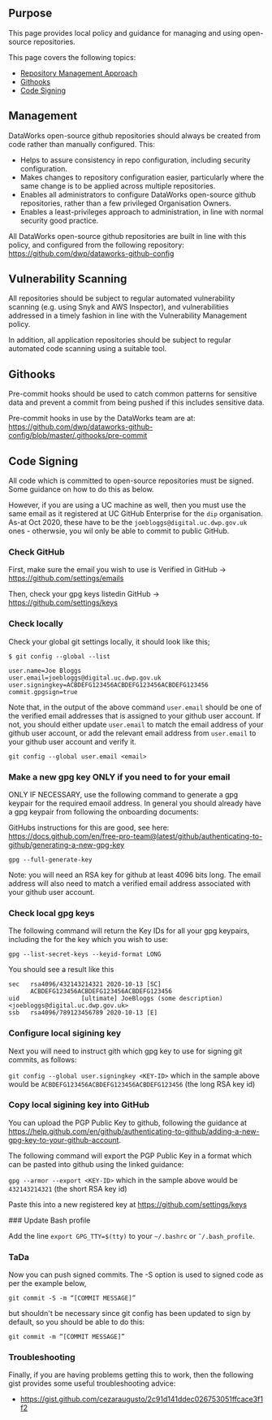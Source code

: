 ## Purpose

This page provides local policy and guidance for managing and using open-source repositories.

This page covers the following topics:
* [Repository Management Approach](#management)
* [Githooks](#githooks)
* [Code Signing](#code-signing)

## Management

DataWorks open-source github repositories should always be created from code rather than manually configured. This:
* Helps to assure consistency in repo configuration, including security configuration.
* Makes changes to repository configuration easier, particularly where the same change is to be applied across multiple repositories.
* Enables all administrators to configure DataWorks open-source github repositories, rather than a few privileged Organisation Owners.
* Enables a least-privileges approach to administration, in line with normal security good practice.

All DataWorks open-source github repositories are built in line with this policy, and configured from the following repository: https://github.com/dwp/dataworks-github-config


## Vulnerability Scanning

All repositories should be subject to regular automated vulnerability scanning (e.g. using Snyk and AWS Inspector), and vulnerabilities addressed in a timely fashion in line with the Vulnerability Management policy.

In addition, all application repositories should be subject to regular automated code scanning using a suitable tool.


## Githooks

Pre-commit hooks should be used to catch common patterns for sensitive data and prevent a commit from being pushed if this includes sensitive data.

Pre-commit hooks in use by the DataWorks team are at: https://github.com/dwp/dataworks-github-config/blob/master/.githooks/pre-commit

## Code Signing

All code which is committed to open-source repositories must be signed. Some guidance on how to do this as below.

However, if you are using a UC machine as well, then you must use the same email as it registered at UC GitHub Enterprise for the `dip` organisation. As-at Oct 2020, these have to be the `joebloggs@digital.uc.dwp.gov.uk` ones - otherwsie, you wil only be able to commit to public GitHub.

### Check GitHub

First, make sure the email you wish to use is Verified in GitHub -> https://github.com/settings/emails

Then, check your gpg keys listedin GitHub -> https://github.com/settings/keys

### Check locally

Check your global git settings locally, it should look like this;
```
$ git config --global --list

user.name=Joe Bloggs
user.email=joebloggs@digital.uc.dwp.gov.uk
user.signingkey=ACBDEFG123456ACBDEFG123456ACBDEFG123456
commit.gpgsign=true
```

Note that, in the output of the above command `user.email` should be one of the verified email addresses that is assigned to your github user account. If not, you should either update `user.email` to match the email address of your github user account, or add the relevant email address from `user.email` to your github user account and verify it.

`git config --global user.email <email>`

### Make a new gpg key ONLY if you need to for your email

ONLY IF NECESSARY, use the following command to generate a gpg keypair for the required emaoil address. In general you should already have a gpg keypair from following the onboarding documents:

GitHubs instructions for this are good, see here: https://docs.github.com/en/free-pro-team@latest/github/authenticating-to-github/generating-a-new-gpg-key

`gpg --full-generate-key`

Note: you will need an RSA key for github at least 4096 bits long. The email address will also need to match a verified email address associated with your github user account. 

### Check local gpg keys

The following command will return the Key IDs for all your gpg keypairs, including the <KEY-ID> for the key which you wish to use:

`gpg --list-secret-keys --keyid-format LONG`

You should see a result like this
```
sec   rsa4096/432143214321 2020-10-13 [SC]
      ACBDEFG123456ACBDEFG123456ACBDEFG123456
uid                 [ultimate] JoeBloggs (some description) <joebloggs@digital.uc.dwp.gov.uk>
ssb   rsa4096/789123456789 2020-10-13 [E]
```

### Configure local sigining key

Next you will need to instruct gith which gpg key to use for signing git commits, as follows:

`git config --global user.signingkey <KEY-ID>` which in the sample above would be `ACBDEFG123456ACBDEFG123456ACBDEFG123456` (the long RSA key id)

### Copy local sigining key into GitHub

You can upload the PGP Public Key to github, following the guidance at https://help.github.com/en/github/authenticating-to-github/adding-a-new-gpg-key-to-your-github-account. 

The following command will export the PGP Public Key in a format which can be pasted into github using the linked guidance:

`gpg --armor --export <KEY-ID>` which in the sample above would be `432143214321` (the short RSA key id)

Paste this into a new registered key at https://github.com/settings/keys

### Update Bash profile

Add the line `export GPG_TTY=$(tty)` to your `~/.bashrc` or `˜/.bash_profile`.

### TaDa

Now you can push signed commits. The -S option is used to signed code as per the example below, 

`git commit -S -m “[COMMIT MESSAGE]”`

but shouldn't be necessary since git config has been updated to sign by default, so you should be able to do this:

`git commit -m “[COMMIT MESSAGE]”`

### Troubleshooting

Finally, if you are having problems getting this to work, then the following gist provides some useful troubleshooting advice:
* https://gist.github.com/cezaraugusto/2c91d141ddec026753051ffcace3f1f2
